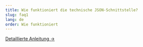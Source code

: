 ```yaml
---
title: Wie funktioniert die technische JSON-Schnittstelle?
slug: faq1
lang: de
order: Wie funktioniert
---
```


[Detaillierte Anleitung ->](https://pfadi.swiss/de/publikationen-downloads/downloads/detail/159/midata-json-schnittstelle/)
